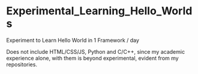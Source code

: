 # Experimental_Learning_Hello_Worlds
Experiment to Learn Hello World in 1 Framework / day

Does not include HTML/CSS/JS, Python and C/C++, since my academic experience alone, with them is beyond experimental, evident from my repositories.
